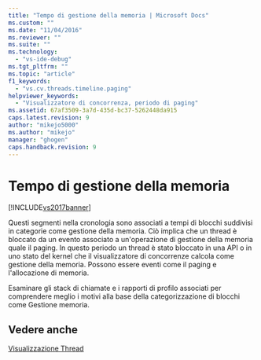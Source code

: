 ```yaml
---
title: "Tempo di gestione della memoria | Microsoft Docs"
ms.custom: ""
ms.date: "11/04/2016"
ms.reviewer: ""
ms.suite: ""
ms.technology: 
  - "vs-ide-debug"
ms.tgt_pltfrm: ""
ms.topic: "article"
f1_keywords: 
  - "vs.cv.threads.timeline.paging"
helpviewer_keywords: 
  - "Visualizzatore di concorrenza, periodo di paging"
ms.assetid: 67af3509-3a7d-435d-bc37-5262448da915
caps.latest.revision: 9
author: "mikejo5000"
ms.author: "mikejo"
manager: "ghogen"
caps.handback.revision: 9
---
```

# Tempo di gestione della memoria
[!INCLUDE[vs2017banner](../code-quality/includes/vs2017banner.md)]

Questi segmenti nella cronologia sono associati a tempi di blocchi suddivisi in categorie come gestione della memoria.  Ciò implica che un thread è bloccato da un evento associato a un'operazione di gestione della memoria quale il paging.  In questo periodo un thread è stato bloccato in una API o in uno stato del kernel che il visualizzatore di concorrenze calcola come gestione della memoria.  Possono essere eventi come il paging e l'allocazione di memoria.  
  
 Esaminare gli stack di chiamate e i rapporti di profilo associati per comprendere meglio i motivi alla base della categorizzazione di blocchi come Gestione memoria.  
  
## Vedere anche  
 [Visualizzazione Thread](../profiling/threads-view-parallel-performance.md)